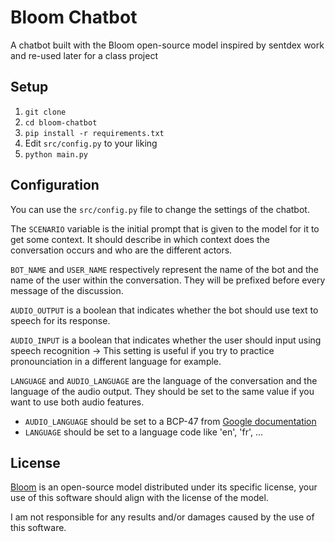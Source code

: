 # Bloom Chatbot

A chatbot built with the Bloom open-source model inspired by sentdex work and re-used later for a class project

## Setup

1. `git clone`
2. `cd bloom-chatbot`
3. `pip install -r requirements.txt`
4. Edit `src/config.py` to your liking
5. `python main.py`

## Configuration

You can use the `src/config.py` file to change the settings of the chatbot.

The `SCENARIO` variable is the initial prompt that is given to the model for it to get some context. It should describe in which context does the conversation occurs and who are the different actors.

`BOT_NAME` and `USER_NAME` respectively represent the name of the bot and the name of the user within the conversation. They will be prefixed before every message of the discussion.

`AUDIO_OUTPUT` is a boolean that indicates whether the bot should use text to speech for its response.

`AUDIO_INPUT` is a boolean that indicates whether the user should input using speech recognition -> This setting is useful if you try to practice pronounciation in a different language for example.

`LANGUAGE` and `AUDIO_LANGUAGE` are the language of the conversation and the language of the audio output. They should be set to the same value if you want to use both audio features.

- `AUDIO_LANGUAGE` should be set to a BCP-47 from [Google documentation](https://cloud.google.com/speech-to-text/docs/speech-to-text-supported-languages?hl=fr)
- `LANGUAGE` should be set to a language code like 'en', 'fr', ...

## License

[Bloom](https://huggingface.co/bigscience/bloom) is an open-source model distributed under its specific license, your use of this software should align with the license of the model.

I am not responsible for any results and/or damages caused by the use of this software.
